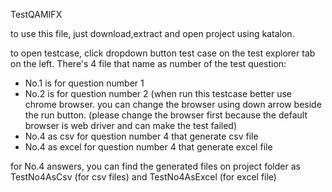 TestQAMIFX

to use this file, just download,extract and open project using katalon.

to open testcase, click dropdown button test case on the test explorer tab on the left.
There's 4 file that name as number of the test question: 
  - No.1 is for question number 1
  - No.2 is for question number 2 (when run this testcase better use chrome browser. you can change the browser using down arrow beside the run button. (please change the browser first because the default browser is web driver and can make the test failed)
  - No.4 as csv for question number 4 that generate csv file
  - No.4 as excel for question number 4 that generate excel file
    
for No.4 answers, you can find the generated files on project folder as TestNo4AsCsv (for csv files) and TestNo4AsExcel (for excel file)

